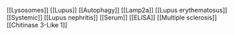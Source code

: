 [[Lysosomes]]
[[Lupus]]
[[Autophagy]]
[[Lamp2a]]
[[Lupus erythematosus]]
[[Systemic]]
[[Lupus nephritis]]
[[Serum]]
[[ELISA]]
[[Multiple sclerosis]]
[[Chitinase 3-Like 1]]
